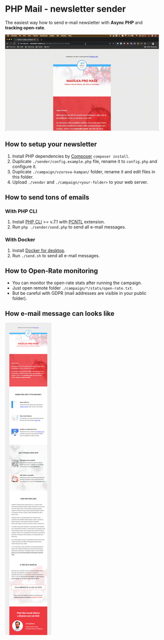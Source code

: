 # PHP Mail - newsletter sender
The easiest way how to send e-mail newsletter with **Async PHP** and **tracking open-rate**.

![example campaign](docs/preview.gif)

## How to setup your newsletter
1. Install PHP dependencies by [Composer](https://getcomposer.org/) `composer install`.
1. Duplicate `./sender/config.example.php` file, rename it to `config.php` and configure it.
1. Duplicate `./campaign/vzorova-kampan/` folder, rename it and edit files in this folder.
1. Upload `./vendor` and `./campaign/<your-folder>` to your web server.

## How to send tons of emails

### With PHP CLI
1. Install [PHP CLI](http://www.php-cli.com/) >= v.7.1 with [PCNTL](https://www.php.net/manual/en/book.pcntl.php) extension.
1. Run `php ./sender/send.php` to send all e-mail messages.

### With Docker
1. Install [Docker for desktop](https://www.docker.com/products/docker-desktop).
1. Run `./send.sh` to send all e-mail messages.

## How to Open-Rate monitoring
- You can monitor the open-rate stats after running the campaign.
- Just open remote folder `./campaign/*/stats/open-rate.txt`.
- But be careful with GDPR (mail addresses are visible in your public folder).

## How e-mail message can looks like
![example campaign](docs/vzorova-kampan.png)
